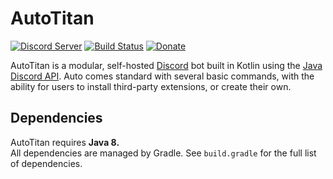 # AutoTitan
[![Discord Server](https://discordapp.com/api/guilds/279777865434660865/widget.png?style=shield)](https://discord.gg/pEDxhQm) [![Build Status](https://travis-ci.org/serebit/autotitan.svg?branch=master)](https://travis-ci.org/serebit/autotitan) [![Donate](https://img.shields.io/badge/Donate-PayPal-green.svg)](https://paypal.me/gdeadshot)

AutoTitan is a modular, self-hosted [Discord](https://discordapp.com) bot built in Kotlin using the 
[Java Discord API](https://github.com/DV8FromTheWorld/JDA). Auto comes standard with several basic commands, with the ability for users to install third-party extensions, or create their own.

## Dependencies
AutoTitan requires **Java 8.**<br>
All dependencies are managed by Gradle. See `build.gradle` for the full list of dependencies.
